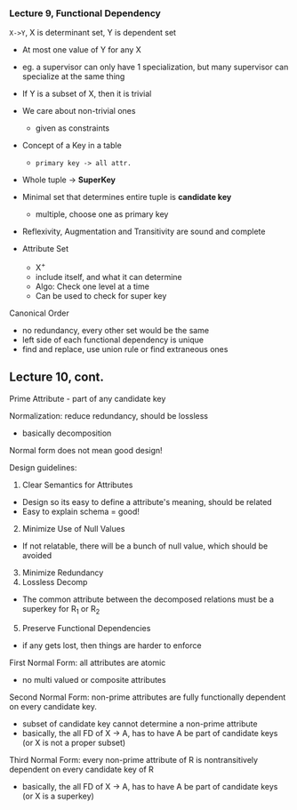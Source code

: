 ### Lecture 9, Functional Dependency
`X->Y`, X is determinant set, Y is dependent set
  - At most one value of Y for any X
  - eg. a supervisor can only have 1 specialization, but many supervisor can specialize at the same thing
  - If Y is a subset of X, then it is trivial
  - We care about non-trivial ones
    - given as constraints
  - Concept of a Key in a table
    - `primary key -> all attr.`
  - Whole tuple -> **SuperKey**
  - Minimal set that determines entire tuple is **candidate key**
    - multiple, choose one as primary key

- Reflexivity, Augmentation and Transitivity are sound and complete

- Attribute Set
  - X<sup>+</sup>
  - include itself, and what it can determine
  - Algo: Check one level at a time
  - Can be used to check for super key


Canonical Order
- no redundancy, every other set would be the same
- left side of each functional dependency is unique
- find and replace, use union rule or find extraneous ones

## Lecture 10, cont.

Prime Attribute - part of any candidate key

Normalization: reduce redundancy, should be lossless
- basically decomposition

Normal form does not mean good design!

Design guidelines:
1. Clear Semantics for Attributes
  - Design so its easy to define a attribute's meaning, should be related
  - Easy to explain schema = good!
2. Minimize Use of Null Values
  - If not relatable, there will be a bunch of null value, which should be avoided
3. Minimize Redundancy
4. Lossless Decomp
  - The common attribute between the decomposed relations must be a superkey for R<sub>1</sub> or R<sub>2</sub>
5. Preserve Functional Dependencies
  - if any gets lost, then things are harder to enforce



First Normal Form: all attributes are atomic
- no multi valued or composite attributes

Second Normal Form: non-prime attributes are fully functionally dependent on every candidate key.
- subset of candidate key cannot determine a non-prime attribute
- basically, the all FD of X -> A, has to have A be part of candidate keys (or X is not a proper subset)

Third Normal Form: every non-prime attribute of R is nontransitively dependent on every candidate key of R
- basically, the all FD of X -> A, has to have A be part of candidate keys (or X is a superkey)
